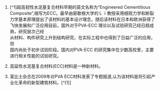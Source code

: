 1. [^1]超高韧性水泥基复合材料早期的英文名称为“Engineered Cementitious Composite”,缩写为ECC。最早由密歇根大学的Ｌｉ教授采用细观力学和断裂力学基本原理提出了该材料的基本设计理念，随后该材料在日本和欧洲获得了飞快发展和广泛应用目前，国外对于PVA-ECC 理论以及试验研究己经日趋成熟，研究层次己经  
   从材料、构件研究上升到结构研究，在实际工程中也得到了日益广泛的应用，但  
   国内尚处于初步试验阶段。国内对PVA-ECC 的研究集中在少数高校里，主要进行相关性能的试验研究。

2. 高延性水泥基复合材料\(ECC\)材料是一种新材料。

3. 富比士杂志在2009年对PVA ECC材料发表了专题报道,认为该材料是将引起产业化革命的新型建筑材料。[^[1]]

